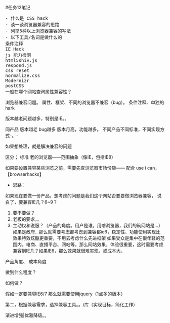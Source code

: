 #任务12笔记
<pre>
- 什么是 CSS hack
- 谈一谈浏览器兼容的思路
- 列举5种以上浏览器兼容的写法
- 以下工具/名词是做什么的
条件注释
IE Hack
js 能力检测
html5shiv.js
respond.js
css reset
normalize.css
Modernizr
postCSS
一般在哪个网站查询属性兼容性？
</pre>

浏览器兼容问题。
属性、框架、不同的浏览器不兼容（bug）。
条件注释、单独的hark


版本越老问题越多，特别是IE。。

同产品 版本越老 bug越多
版本月高，功能越多。
不同产品不同标准，不同实现方式-。-


如果想处理，就是解决兼容的问题


区分；
标准
老的浏览器——范围抽象（像IE，包括IE8）

如果要设置兼容某些浏览之前，需要先查浏览器市场份额——
配合 use i can，
【browserhacks】

- 思路：

如果现在要做一份产品，想考虑的问题是我们这个网站否要要做浏览器兼容，
说白了，要兼容IE几？6~9？

1. 要不要做？
2. 老板的要求。。
3. 主动权和说服？（产品的角度。用户是谁。用啥浏览器，我们的碗网站是...）
如果是政府...那么就需要考虑都考虑到兼容都ie6，稳定性、功能使用实现比效果特效炫酷更重要，不用去考虑什么先进框架
	如果受众是集中在很年轻的范围内。电商、直播平台、网站等，那么网站效果，体验很重要，这时需要考虑兼容到IE几？如果IE6，那么效果就很难实现，或成本大。

产品角度、
成本角度


做到什么程度？

如何做？


假如一定要兼容IE6/7 那么就需要使用jquery（1点多的版本）

第二，根据兼容需求，选择兼容工具。。/库（实现目标，简化工作）



渐进增强|优雅降级。。


